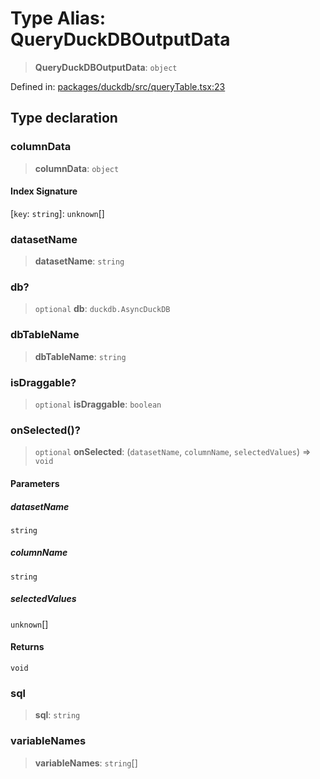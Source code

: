 # Type Alias: QueryDuckDBOutputData

> **QueryDuckDBOutputData**: `object`

Defined in: [packages/duckdb/src/queryTable.tsx:23](https://github.com/GeoDaCenter/openassistant/blob/ae6e39c15b60e7a98a21d90a5bbeff5dc44c1295/packages/duckdb/src/queryTable.tsx#L23)

## Type declaration

### columnData

> **columnData**: `object`

#### Index Signature

\[`key`: `string`\]: `unknown`[]

### datasetName

> **datasetName**: `string`

### db?

> `optional` **db**: `duckdb.AsyncDuckDB`

### dbTableName

> **dbTableName**: `string`

### isDraggable?

> `optional` **isDraggable**: `boolean`

### onSelected()?

> `optional` **onSelected**: (`datasetName`, `columnName`, `selectedValues`) => `void`

#### Parameters

##### datasetName

`string`

##### columnName

`string`

##### selectedValues

`unknown`[]

#### Returns

`void`

### sql

> **sql**: `string`

### variableNames

> **variableNames**: `string`[]
